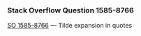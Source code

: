 ### Stack Overflow Question 1585-8766

[SO 1585-8766](http://stackoverflow.com/q/15858766) &mdash;
Tilde expansion in quotes
